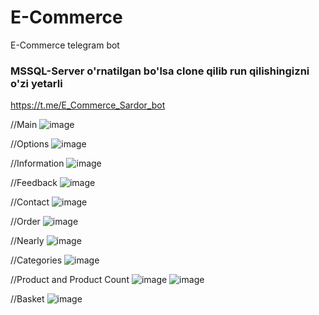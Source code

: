 # E-Commerce
E-Commerce telegram bot

### MSSQL-Server o'rnatilgan bo'lsa clone qilib run qilishingizni o'zi yetarli

https://t.me/E_Commerce_Sardor_bot


//Main
![image](https://github.com/SardorSohinazarov/E-Commerce/assets/107931170/64f766a3-2e49-4c7f-aefa-be4adc2e015a)

//Options
![image](https://github.com/SardorSohinazarov/E-Commerce/assets/107931170/8d625fe3-65f6-456c-ae0d-1e18baa45de6)

//Information
![image](https://github.com/SardorSohinazarov/E-Commerce/assets/107931170/9e2d1439-4fd0-4293-a23f-318a80a98ece)

//Feedback
![image](https://github.com/SardorSohinazarov/E-Commerce/assets/107931170/db9fa20c-7123-492b-8189-8461356c6656)

//Contact
![image](https://github.com/SardorSohinazarov/E-Commerce/assets/107931170/a3fbc785-aba7-4bc4-ab83-dd29714a1eaa)

//Order
![image](https://github.com/SardorSohinazarov/E-Commerce/assets/107931170/80f38052-49cf-4707-888f-d2c5d9951847)

//Nearly
![image](https://github.com/SardorSohinazarov/E-Commerce/assets/107931170/74dde661-f638-4ee3-9e94-e1f3b894f877)

//Categories
![image](https://github.com/SardorSohinazarov/E-Commerce/assets/107931170/3184c065-9a0f-4e18-9815-4a999ee3e28f)

//Product and Product Count
![image](https://github.com/SardorSohinazarov/E-Commerce/assets/107931170/19ca19ce-433d-45ec-aa49-a97ac18b13fe)
![image](https://github.com/SardorSohinazarov/E-Commerce/assets/107931170/ec0ad938-c787-412f-8873-c3ced9f829bf)

//Basket
![image](https://github.com/SardorSohinazarov/E-Commerce/assets/107931170/442eb793-33e4-4106-aba2-9d3dbd31fb2e)


